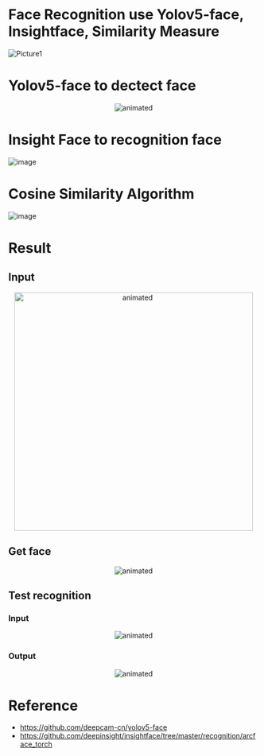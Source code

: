 # Face Recognition use Yolov5-face, Insightface, Similarity Measure 
![Picture1](https://user-images.githubusercontent.com/80930272/160551032-7767ea43-d6b6-48d4-9589-03f5e8a77140.png)

# Yolov5-face to dectect face
<p align="center">
  <img src="./results/face-detection.gif" alt="animated" />
</p>

# Insight Face to recognition face
![image](https://user-images.githubusercontent.com/80930272/160270088-a3760d88-ebc8-4535-907e-6b684276755a.png)

# Cosine Similarity Algorithm
![image](https://user-images.githubusercontent.com/80930272/160270156-37fe3269-ca65-4692-a3b2-e9568b3876f8.png)

# Result
## Input 
<p align="center">
  <img src="https://user-images.githubusercontent.com/80930272/160269965-0ba07e7c-bd03-4e57-ad9d-1919f25f3d54.jpg" alt="animated" height="480" width="480" />
</p>

## Get face
<p align="center">
  <img src="https://user-images.githubusercontent.com/80930272/160269978-54ff9604-ce62-42d7-9981-63a18f6e294c.jpg" alt="animated" />
</p>

## Test recognition
### Input
<p align="center">
  <img src="https://user-images.githubusercontent.com/80930272/160269998-de757866-8c30-452d-8840-f8d69fe8dba9.jpg" alt="animated" />
</p>

### Output  
<p align="center">
  <img src="https://user-images.githubusercontent.com/80930272/160270009-1fa47966-2fd9-422c-a19f-bc4b9e5e50c2.jpg" alt="animated" />
</p>

# Reference
- https://github.com/deepcam-cn/yolov5-face
- https://github.com/deepinsight/insightface/tree/master/recognition/arcface_torch
